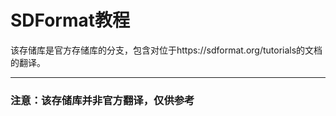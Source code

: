 # SDFormat教程  

该存储库是官方存储库的分支，包含对位于https://sdformat.org/tutorials的文档的翻译。

----------------
### 注意：该存储库并非官方翻译，仅供参考





